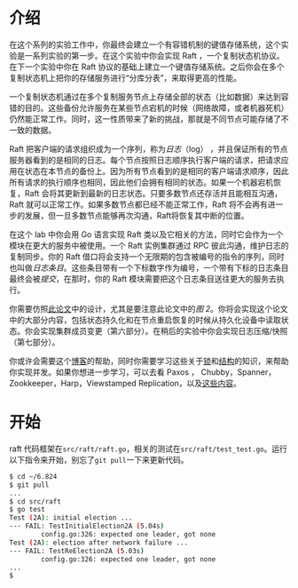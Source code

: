 # 介绍
在这个系列的实验工作中，你最终会建立一个有容错机制的键值存储系统，这个实验是一系列实验的第一步。在这个实验中你会实现 Raft ，一个复制状态机协议。在下一个实验中你在 Raft 协议的基础上建立一个键值存储系统。之后你会在多个复制状态机上把你的存储服务进行“分库分表”，来取得更高的性能。

一个复制状态机通过在多个复制服务节点上存储全部的状态（比如数据）来达到容错的目的。这些备份允许服务在某些节点宕机的时候（网络故障，或者机器死机）仍然能正常工作。同时，这一性质带来了新的挑战，那就是不同节点可能存储了不一致的数据。

Raft 把客户端的请求组织成为一个序列，称为*日志*（log） ，并且保证所有的节点服务器看到的是相同的日志。每个节点按照日志顺序执行客户端的请求，把请求应用在状态在本节点的备份上。因为所有节点看到的是相同的客户端请求顺序，因此所有请求的执行顺序也相同，因此他们会拥有相同的状态。如果一个机器宕机恢复，Raft 会将其更新到最新的日志状态。只要多数节点还存活并且能相互沟通， Raft 就可以正常工作。如果多数节点都已经不能正常工作，Raft 将不会再有进一步的发展，但一旦多数节点能够再次沟通，Raft将恢复其中断的位置。

在这个 lab 中你会用 Go 语言实现 Raft 类以及它相关的方法，同时它会作为一个模块在更大的服务中被使用。一个 Raft 实例集群通过 RPC 彼此沟通，维护日志的复制同步。你的 Raft 借口将会支持一个无限期的包含被编号的指令的序列，同时也叫做*日志条目*。这些条目带有一个下标数字作为编号，一个带有下标的日志条目最终会被*提交*，在那时，你的 Raft 模块需要把这个日志条目送往更大的服务去执行。

你需要仿照[此论文](http://nil.csail.mit.edu/6.824/2020/papers/raft-extended.pdf)中的设计，尤其是要注意此论文中的*图 2*。你将会实现这个论文中的大部分内容，包括状态持久化和在节点重启恢复的时候从持久化设备中读取状态。你会实现集群成员变更（第六部分）。在稍后的实验中你会实现日志压缩/快照（第七部分）。

你或许会需要这个[博客](https://thesquareplanet.com/blog/students-guide-to-raft/)的帮助，同时你需要学习这些关于[锁](http://nil.csail.mit.edu/6.824/2020/labs/raft-locking.txt)和[结构](http://nil.csail.mit.edu/6.824/2020/labs/raft-structure.txt)的知识，来帮助你实现并发。如果你想进一步学习，可以去看 Paxos ， Chubby，Spanner，Zookkeeper，Harp，Viewstamped Replication，以及[这些内容](https://static.usenix.org/event/nsdi11/tech/full_papers/Bolosky.pdf)。

# 开始
raft 代码框架在`src/raft/raft.go`，相关的测试在`src/raft/test_test.go`。运行以下指令来开始，别忘了`git pull`一下来更新代码。
```bash
$ cd ~/6.824
$ git pull
...
$ cd src/raft
$ go test
Test (2A): initial election ...
--- FAIL: TestInitialElection2A (5.04s)
        config.go:326: expected one leader, got none
Test (2A): election after network failure ...
--- FAIL: TestReElection2A (5.03s)
        config.go:326: expected one leader, got none
...
$
```